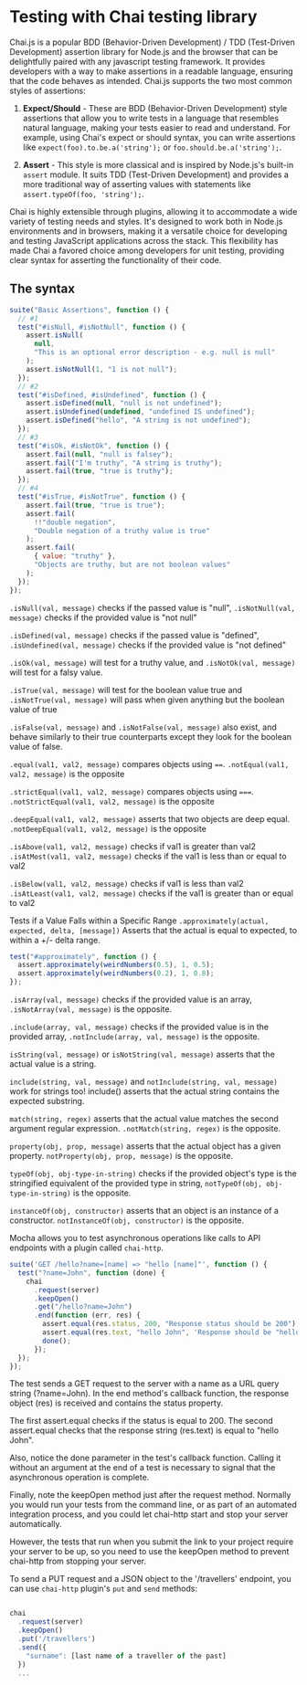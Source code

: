 # Testing with Chai testing library

Chai.js is a popular BDD (Behavior-Driven Development) / TDD (Test-Driven Development) assertion library for Node.js and the browser that can be delightfully paired with any javascript testing framework. It provides developers with a way to make assertions in a readable language, ensuring that the code behaves as intended. Chai.js supports the two most common styles of assertions:

1. **Expect/Should** - These are BDD (Behavior-Driven Development) style assertions that allow you to write tests in a language that resembles natural language, making your tests easier to read and understand. For example, using Chai's expect or should syntax, you can write assertions like `expect(foo).to.be.a('string');` or `foo.should.be.a('string');`.

2. **Assert** - This style is more classical and is inspired by Node.js's built-in `assert` module. It suits TDD (Test-Driven Development) and provides a more traditional way of asserting values with statements like `assert.typeOf(foo, 'string');`.

Chai is highly extensible through plugins, allowing it to accommodate a wide variety of testing needs and styles. It's designed to work both in Node.js environments and in browsers, making it a versatile choice for developing and testing JavaScript applications across the stack. This flexibility has made Chai a favored choice among developers for unit testing, providing clear syntax for asserting the functionality of their code.

## The syntax

```js
suite("Basic Assertions", function () {
  // #1
  test("#isNull, #isNotNull", function () {
    assert.isNull(
      null,
      "This is an optional error description - e.g. null is null"
    );
    assert.isNotNull(1, "1 is not null");
  });
  // #2
  test("#isDefined, #isUndefined", function () {
    assert.isDefined(null, "null is not undefined");
    assert.isUndefined(undefined, "undefined IS undefined");
    assert.isDefined("hello", "A string is not undefined");
  });
  // #3
  test("#isOk, #isNotOk", function () {
    assert.fail(null, "null is falsey");
    assert.fail("I'm truthy", "A string is truthy");
    assert.fail(true, "true is truthy");
  });
  // #4
  test("#isTrue, #isNotTrue", function () {
    assert.fail(true, "true is true");
    assert.fail(
      !!"double negation",
      "Double negation of a truthy value is true"
    );
    assert.fail(
      { value: "truthy" },
      "Objects are truthy, but are not boolean values"
    );
  });
});
```

`.isNull(val, message)` checks if the passed value is "null", `.isNotNull(val, message)` checks if the provided value is "not null"

`.isDefined(val, message)` checks if the passed value is "defined", `.isUndefined(val, message)` checks if the provided value is "not defined"

`.isOk(val, message)` will test for a truthy value, and `.isNotOk(val, message)` will test for a falsy value.

`.isTrue(val, message)` will test for the boolean value true and `.isNotTrue(val, message)` will pass when given anything but the boolean value of true

`.isFalse(val, message)` and `.isNotFalse(val, message)` also exist, and behave similarly to their true counterparts except they look for the boolean value of false.

`.equal(val1, val2, message)` compares objects using `==`. `.notEqual(val1, val2, message)` is the opposite

`.strictEqual(val1, val2, message)` compares objects using `===`. `.notStrictEqual(val1, val2, message)` is the opposite

`.deepEqual(val1, val2, message)` asserts that two objects are deep equal. `.notDeepEqual(val1, val2, message)` is the opposite

`.isAbove(val1, val2, message)` checks if val1 is greater than val2 `.isAtMost(val1, val2, message)` checks if the val1 is less than or equal to val2

`.isBelow(val1, val2, message)` checks if val1 is less than val2 `.isAtLeast(val1, val2, message)` checks if the val1 is greater than or equal to val2

Tests if a Value Falls within a Specific Range `.approximately(actual, expected, delta, [message])` Asserts that the actual is equal to expected, to within a +/- delta range.

```js
test("#approximately", function () {
  assert.approximately(weirdNumbers(0.5), 1, 0.5);
  assert.approximately(weirdNumbers(0.2), 1, 0.8);
});
```

`.isArray(val, message)` checks if the provided value is an array, `.isNotArray(val, message)` is the opposite.

`.include(array, val, message)` checks if the provided value is in the provided array, `.notInclude(array, val, message)` is the opposite.

`isString(val, message)` or `isNotString(val, message)` asserts that the actual value is a string.

`include(string, val, message)` and `notInclude(string, val, message)` work for strings too! include() asserts that the actual string contains the expected substring.

`match(string, regex)` asserts that the actual value matches the second argument regular expression. `.notMatch(string, regex)` is the opposite.

`property(obj, prop, message)` asserts that the actual object has a given property. `notProperty(obj, prop, message)` is the opposite.

`typeOf(obj, obj-type-in-string)` checks if the provided object's type is the stringified equivalent of the provided type in string, `notTypeOf(obj, obj-type-in-string)` is the opposite.

`instanceOf(obj, constructor)` asserts that an object is an instance of a constructor. `notInstanceOf(obj, constructor)` is the opposite.

Mocha allows you to test asynchronous operations like calls to API endpoints with a plugin called `chai-http`.

```js
suite('GET /hello?name=[name] => "hello [name]"', function () {
  test("?name=John", function (done) {
    chai
      .request(server)
      .keepOpen()
      .get("/hello?name=John")
      .end(function (err, res) {
        assert.equal(res.status, 200, "Response status should be 200");
        assert.equal(res.text, "hello John", 'Response should be "hello John"');
        done();
      });
  });
});
```

The test sends a GET request to the server with a name as a URL query string (?name=John). In the end method's callback function, the response object (res) is received and contains the status property.

The first assert.equal checks if the status is equal to 200. The second assert.equal checks that the response string (res.text) is equal to "hello John".

Also, notice the done parameter in the test's callback function. Calling it without an argument at the end of a test is necessary to signal that the asynchronous operation is complete.

Finally, note the keepOpen method just after the request method. Normally you would run your tests from the command line, or as part of an automated integration process, and you could let chai-http start and stop your server automatically.

However, the tests that run when you submit the link to your project require your server to be up, so you need to use the keepOpen method to prevent chai-http from stopping your server.

To send a PUT request and a JSON object to the '/travellers' endpoint, you can use `chai-http` plugin's `put` and `send` methods:

```js

chai
  .request(server)
  .keepOpen()
  .put('/travellers')
  .send({
    "surname": [last name of a traveller of the past]
  })
  ...
```
